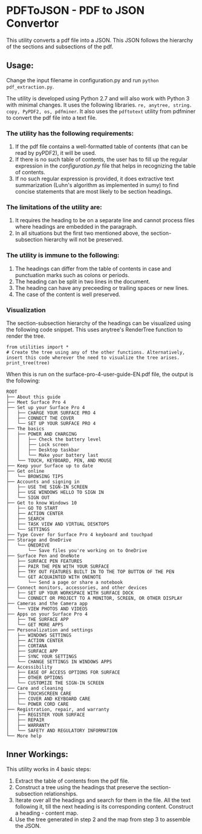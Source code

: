 # PDFToJSON - PDF to JSON Convertor

This utility converts a pdf file into a JSON. This JSON follows the hierarchy of the sections and subsections of the pdf.

## Usage:

Change the input filename in configuration.py and run `python pdf_extraction.py`.

The utility is developed using Python 2.7 and will also work with Python 3 with minimal changes. It uses the following libraries.
`re, anytree, string. copy, PyPDF2, os, pdfminer`. It also uses the `pdftotext` utility from pdfminer to convert the pdf file into a text file.

### The utility has the following requirements:
1. If the pdf file contains a well-formatted table of contents (that can be read by pyPDF2), it will be used.
2. If there is no such table of contents, the user has to fill up the regular expression in the *configuration.py* file that helps in recognizing the table of contents.
3. If no such regular expression is provided, it does extractive text summarization (Luhn's algorithm as implemented in sumy) to find concise statements that are most likely to be section headings.

### The limitations of the utility are:
1. It requires the heading to be on a separate line and cannot process files where headings are embedded in the paragraph.
2. In all situations but the first two mentioned above, the section-subsection hierarchy will not be preserved.

### The utility is immune to the following:
1. The headings can differ from the table of contents in case and punctuation marks such as colons or periods.
2. The heading can be split in two lines in the document.
3. The heading can have any preceeding or trailing spaces or new lines.
4. The case of the content is well preserved.

### Visualization
The section-subsection hierarchy of the headings can be visualized using the following code snippet. This uses anytree's RenderTree function to render the tree.

```
from utilities import *
# Create the tree using any of the other functions. Alternatively, insert this code wherever the need to visualize the tree arises.
print_tree(tree)
```

When this is run on the surface-pro-4-user-guide-EN.pdf file, the output is the following:

```
ROOT
├── About this guide
├── Meet Surface Pro 4
├── Set up your Surface Pro 4
│   ├── CHARGE YOUR SURFACE PRO 4
│   ├── CONNECT THE COVER
│   └── SET UP YOUR SURFACE PRO 4
├── The basics
│   ├── POWER AND CHARGING
│   │   ├── Check the battery level
│   │   ├── Lock screen
│   │   ├── Desktop taskbar
│   │   └── Make your battery last
│   └── TOUCH, KEYBOARD, PEN, AND MOUSE
├── Keep your Surface up to date
├── Get online
│   └── BROWSING TIPS
├── Accounts and signing in
│   ├── USE THE SIGN-IN SCREEN
│   ├── USE WINDOWS HELLO TO SIGN IN
│   └── SIGN OUT
├── Get to know Windows 10
│   ├── GO TO START
│   ├── ACTION CENTER
│   ├── SEARCH
│   ├── TASK VIEW AND VIRTUAL DESKTOPS
│   └── SETTINGS
├── Type Cover for Surface Pro 4 keyboard and touchpad
├── Storage and OneDrive
│   └── ONEDRIVE
│       └── Save files you're working on to OneDrive
├── Surface Pen and OneNote
│   ├── SURFACE PEN FEATURES
│   ├── PAIR THE PEN WITH YOUR SURFACE
│   ├── TRY OUT FEATURES BUILT IN TO THE TOP BUTTON OF THE PEN
│   └── GET ACQUAINTED WITH ONENOTE
│       └── Send a page or share a notebook
├── Connect monitors, accessories, and other devices
│   ├── SET UP YOUR WORKSPACE WITH SURFACE DOCK
│   └── CONNECT OR PROJECT TO A MONITOR, SCREEN, OR OTHER DISPLAY
├── Cameras and the Camera app
│   └── VIEW PHOTOS AND VIDEOS
├── Apps on your Surface Pro 4
│   ├── THE SURFACE APP
│   └── GET MORE APPS
├── Personalization and settings
│   ├── WINDOWS SETTINGS
│   ├── ACTION CENTER
│   ├── CORTANA
│   ├── SURFACE APP
│   ├── SYNC YOUR SETTINGS
│   └── CHANGE SETTINGS IN WINDOWS APPS
├── Accessibility
│   ├── EASE OF ACCESS OPTIONS FOR SURFACE
│   ├── OTHER OPTIONS
│   └── CUSTOMIZE THE SIGN-IN SCREEN
├── Care and cleaning
│   ├── TOUCHSCREEN CARE
│   ├── COVER AND KEYBOARD CARE
│   └── POWER CORD CARE
├── Registration, repair, and warranty
│   ├── REGISTER YOUR SURFACE
│   ├── REPAIR
│   ├── WARRANTY
│   └── SAFETY AND REGULATORY INFORMATION
└── More help
```

## Inner Workings:

This utility works in 4 basic steps:
1. Extract the table of contents from the pdf file.
2. Construct a tree using the headings that preserve the section-subsection relationships.
3. Iterate over all the headings and search for them in the file. All the text following it, till the next heading is its corresponding content. Construct a heading - content map.
4. Use the tree generated in step 2 and the map from step 3 to assemble the JSON.
